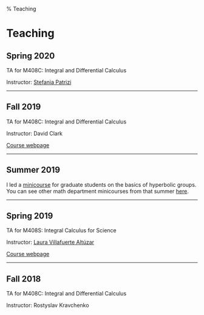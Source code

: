% Teaching


Teaching
===================

## Spring 2020

TA for M408C: Integral and Differential Calculus

Instructor: [Stefania Patrizi](http://stepatrizi.altervista.org/)

***********************

## Fall 2019

TA for M408C: Integral and Differential Calculus

Instructor: David Clark

[Course webpage](https://web.ma.utexas.edu/users/clark/Courses/2019/Fall/408C/408C.html)

************************

## Summer 2019

I led a [minicourse](teaching/hyperbolic_smc.html) for graduate students on the basics of hyperbolic groups. You can see other math department minicourses from that summer [here](https://web.ma.utexas.edu/users/richard.wong/Minicourses.html).

************************

## Spring 2019

TA for M408S: Integral Calculus for Science

Instructor: [Laura Villafuerte Altúzar](https://sites.google.com/site/lauravillafuertealtuzar030680/)

[Course webpage](https://sites.google.com/site/lauravillafuertealtuzar030680/home/teaching/m408s--52-54)

**************************

## Fall 2018

TA for M408C: Integral and Differential Calculus

Instructor: Rostyslav Kravchenko